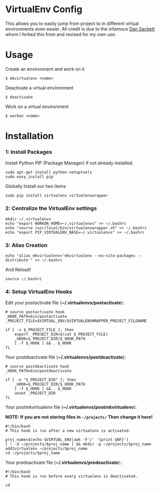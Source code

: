 # VirtualEnv Config


This allows you to easily jump from project to in different virtual environments even easier. All credit is due to the infamous [Dan Sackett](https://github.com/dansackett) whom I forked this from and revised for my own use.


# Usage

Create an environment and work on it

    $ mkvirtualenv <name>
    
Deactivate a virtual environment

    $ deactivate
    
Work on a virtual environment

    $ workon <name>

# Installation

### 1: Install Packages
Install Python PIP (Package Manager) if not already installed.

    sudo apt-get install python-setuptools
    sudo easy_install pip

Globally Install our two items

    sudo pip install virtualenv virtualenvwrapper


### 2: Centralize the VirtualEnv settings

    mkdir ~/.virtualenvs
    echo "export WORKON_HOME=~/.virtualenvs" >> ~/.bashrc
    echo "source /usr/local/bin/virtualenvwrapper.sh" >> ~/.bashrc
    echo "export PIP_VIRTUALENV_BASE=~/.virtualenvs" >> ~/.bashrc

### 3: Alias Creation

    echo "alias mkvirtualenv='mkvirtualenv --no-site-packages --distribute'" >> ~/.bashrc

And Reload!

    source ~/.bashrc

### 4: Setup VirtualEnv Hooks 

Edit your postactivate file (**~/.virtualenvs/postactivate**):

    # source postactivate hook
    _HOOK_PATH=bin/postactivate
    _PROJECT_FILE=$VIRTUAL_ENV/$VIRTUALENVWRAPPER_PROJECT_FILENAME

    if [ -s $_PROJECT_FILE ]; then
        export _PROJECT_DIR=$(cat $_PROJECT_FILE)
        _HOOK=$_PROJECT_DIR/$_HOOK_PATH
        [ -f $_HOOK ] && . $_HOOK
    fi

Your postdeactivate file (**~/.virtualenvs/postdeactivate**):

    # source postdeactivate hook
    _HOOK_PATH=bin/postdeactivate

    if [ -n "$_PROJECT_DIR" ]; then
        _HOOK=$_PROJECT_DIR/$_HOOK_PATH
        [ -f $_HOOK ] && . $_HOOK
        unset _PROJECT_DIR
    fi

Your postmkvirtualenv file (**~/.virtualenvs/postmkvirtualenv**):

**NOTE: If you are not storing files in `~/projects/` Then change it here!**

    #!/bin/bash
    # This hook is run after a new virtualenv is activated.

    proj_name=$(echo $VIRTUAL_ENV|awk -F'/' '{print $NF}')
    [ ! -d ~/projects/$proj_name ] && mkdir -p ~/projects/$proj_name
    add2virtualenv ~/projects/$proj_name
    cd ~/projects/$proj_name

Your predeactivate file (**~/.virtualenvs/predeactivate**)::

    #!/bin/bash
    # This hook is run before every virtualenv is deactivated.

    cd
